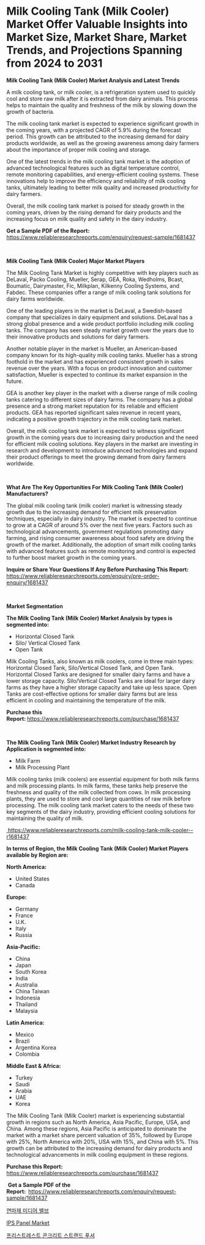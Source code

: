 <p><h1>Milk Cooling Tank (Milk Cooler) Market Offer Valuable Insights into Market Size, Market Share, Market Trends, and Projections Spanning from 2024 to 2031</h1></p><p><strong>Milk Cooling Tank (Milk Cooler) Market Analysis and Latest Trends</strong></p>
<p><p>A milk cooling tank, or milk cooler, is a refrigeration system used to quickly cool and store raw milk after it is extracted from dairy animals. This process helps to maintain the quality and freshness of the milk by slowing down the growth of bacteria.</p><p>The milk cooling tank market is expected to experience significant growth in the coming years, with a projected CAGR of 5.9% during the forecast period. This growth can be attributed to the increasing demand for dairy products worldwide, as well as the growing awareness among dairy farmers about the importance of proper milk cooling and storage.</p><p>One of the latest trends in the milk cooling tank market is the adoption of advanced technological features such as digital temperature control, remote monitoring capabilities, and energy-efficient cooling systems. These innovations help to improve the efficiency and reliability of milk cooling tanks, ultimately leading to better milk quality and increased productivity for dairy farmers.</p><p>Overall, the milk cooling tank market is poised for steady growth in the coming years, driven by the rising demand for dairy products and the increasing focus on milk quality and safety in the dairy industry.</p></p>
<p><strong>Get a Sample PDF of the Report:&nbsp;</strong> <a href="https://www.reliableresearchreports.com/enquiry/request-sample/1681437">https://www.reliableresearchreports.com/enquiry/request-sample/1681437</a></p>
<p>&nbsp;</p>
<p><strong>Milk Cooling Tank (Milk Cooler) Major Market Players</strong></p>
<p><p>The Milk Cooling Tank Market is highly competitive with key players such as DeLaval, Packo Cooling, Mueller, Serap, GEA, Roka, Wedholms, Bcast, Boumatic, Dairymaster, Fic, Milkplan, Kilkenny Cooling Systems, and Fabdec. These companies offer a range of milk cooling tank solutions for dairy farms worldwide.</p><p>One of the leading players in the market is DeLaval, a Swedish-based company that specializes in dairy equipment and solutions. DeLaval has a strong global presence and a wide product portfolio including milk cooling tanks. The company has seen steady market growth over the years due to their innovative products and solutions for dairy farmers.</p><p>Another notable player in the market is Mueller, an American-based company known for its high-quality milk cooling tanks. Mueller has a strong foothold in the market and has experienced consistent growth in sales revenue over the years. With a focus on product innovation and customer satisfaction, Mueller is expected to continue its market expansion in the future.</p><p>GEA is another key player in the market with a diverse range of milk cooling tanks catering to different sizes of dairy farms. The company has a global presence and a strong market reputation for its reliable and efficient products. GEA has reported significant sales revenue in recent years, indicating a positive growth trajectory in the milk cooling tank market.</p><p>Overall, the milk cooling tank market is expected to witness significant growth in the coming years due to increasing dairy production and the need for efficient milk cooling solutions. Key players in the market are investing in research and development to introduce advanced technologies and expand their product offerings to meet the growing demand from dairy farmers worldwide.</p></p>
<p>&nbsp;</p>
<p><strong>What Are The Key Opportunities For Milk Cooling Tank (Milk Cooler) Manufacturers?</strong></p>
<p><p>The global milk cooling tank (milk cooler) market is witnessing steady growth due to the increasing demand for efficient milk preservation techniques, especially in dairy industry. The market is expected to continue to grow at a CAGR of around 5% over the next five years. Factors such as technological advancements, government regulations promoting dairy farming, and rising consumer awareness about food safety are driving the growth of the market. Additionally, the adoption of smart milk cooling tanks with advanced features such as remote monitoring and control is expected to further boost market growth in the coming years.</p></p>
<p><strong>Inquire or Share Your Questions If Any Before Purchasing This Report:</strong> <a href="https://www.reliableresearchreports.com/enquiry/pre-order-enquiry/1681437">https://www.reliableresearchreports.com/enquiry/pre-order-enquiry/1681437</a></p>
<p>&nbsp;</p>
<p><strong>Market Segmentation</strong></p>
<p><strong>The Milk Cooling Tank (Milk Cooler) Market Analysis by types is segmented into:</strong></p>
<p><ul><li>Horizontal Closed Tank</li><li>Silo/ Vertical Closed Tank</li><li>Open Tank</li></ul></p>
<p><p>Milk Cooling Tanks, also known as milk coolers, come in three main types: Horizontal Closed Tank, Silo/Vertical Closed Tank, and Open Tank. Horizontal Closed Tanks are designed for smaller dairy farms and have a lower storage capacity. Silo/Vertical Closed Tanks are ideal for larger dairy farms as they have a higher storage capacity and take up less space. Open Tanks are cost-effective options for smaller dairy farms but are less efficient in cooling and maintaining the temperature of the milk.</p></p>
<p><strong>Purchase this Report:&nbsp;</strong><a href="https://www.reliableresearchreports.com/purchase/1681437">https://www.reliableresearchreports.com/purchase/1681437</a></p>
<p>&nbsp;</p>
<p><strong>The Milk Cooling Tank (Milk Cooler) Market Industry Research by Application is segmented into:</strong></p>
<p><ul><li>Milk Farm</li><li>Milk Processing Plant</li></ul></p>
<p><p>Milk cooling tanks (milk coolers) are essential equipment for both milk farms and milk processing plants. In milk farms, these tanks help preserve the freshness and quality of the milk collected from cows. In milk processing plants, they are used to store and cool large quantities of raw milk before processing. The milk cooling tank market caters to the needs of these two key segments of the dairy industry, providing efficient cooling solutions for maintaining the quality of milk.</p></p>
<p><a href="https://www.reliableresearchreports.com/milk-cooling-tank-milk-cooler--r1681437">&nbsp;https://www.reliableresearchreports.com/milk-cooling-tank-milk-cooler--r1681437</a></p>
<p><strong>In terms of Region, the Milk Cooling Tank (Milk Cooler) Market Players available by Region are:</strong></p>
<p>
    <p> <strong> North America: </strong>
        <ul>
            <li>United States</li>
            <li>Canada</li>
        </ul>
        </p> 
    <p> <strong> Europe: </strong>
        <ul>
            <li>Germany</li>
            <li>France</li>
            <li>U.K.</li>
            <li>Italy</li>
            <li>Russia</li>
        </ul>
        </p> 
    <p> <strong> Asia-Pacific: </strong>
        <ul>
            <li>China</li>
            <li>Japan</li>
            <li>South Korea</li>
            <li>India</li>
            <li>Australia</li>
            <li>China Taiwan</li>
            <li>Indonesia</li>
            <li>Thailand</li>
            <li>Malaysia</li>
        </ul>
        </p> 
    <p> <strong> Latin America: </strong>
        <ul>
            <li>Mexico</li>
            <li>Brazil</li>
            <li>Argentina Korea</li>
            <li>Colombia</li>
        </ul>
        </p> 
    <p> <strong> Middle East & Africa: </strong>
        <ul>
            <li>Turkey</li>
            <li>Saudi</li>
            <li>Arabia</li>
            <li>UAE</li>
            <li>Korea</li>
        </ul>
    </p>
    </p>
<p><p>The Milk Cooling Tank (Milk Cooler) market is experiencing substantial growth in regions such as North America, Asia Pacific, Europe, USA, and China. Among these regions, Asia Pacific is anticipated to dominate the market with a market share percent valuation of 35%, followed by Europe with 25%, North America with 20%, USA with 15%, and China with 5%. This growth can be attributed to the increasing demand for dairy products and technological advancements in milk cooling equipment in these regions.</p></p>
<p><strong>Purchase this Report: </strong><a href="https://www.reliableresearchreports.com/purchase/1681437">https://www.reliableresearchreports.com/purchase/1681437</a></p>
<p>&nbsp;<strong>Get a Sample PDF of the Report:&nbsp;&nbsp;</strong><a href="https://www.reliableresearchreports.com/enquiry/request-sample/1681437">https://www.reliableresearchreports.com/enquiry/request-sample/1681437</a></p>
<p><strong></strong></p>
<p><p><a href="https://github.com/darrellockm3ytan895656/Market-Research-Report-List-1/blob/main/451886291909.md">연마재 미디어 밸브</a></p><p><a href="https://issuu.com/reportprime-2/docs/ips-panel-market-size-2030.pptx">IPS Panel Market</a></p><p><a href="https://github.com/Penelolack456456/Market-Research-Report-List-1/blob/main/482712291908.md">프리스트레스트 콘크리트 스트랜드 푸셔</a></p></p>